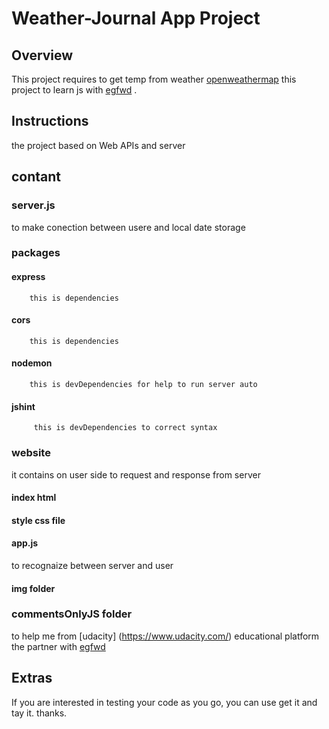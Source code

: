 # Weather-Journal App Project

## Overview
This project requires to get temp from weather [openweathermap](https://openweathermap.org/api) this project to learn js with [egfwd](https://egfwd.com/) . 

## Instructions
the project based on Web APIs and server 

## contant
 ### server.js
to make conection between usere and local date storage
 ### packages 
  #### express 
        this is dependencies
  #### cors
        this is dependencies
  #### nodemon
        this is devDependencies for help to run server auto
  #### jshint
         this is devDependencies to correct syntax
### website 
it contains on user side to request and response from server 
#### index html 
#### style css file 
#### app.js 
to recognaize between server and user
#### img folder  

### commentsOnlyJS folder
to help me from [udacity] (https://www.udacity.com/) educational platform the partner with [egfwd](https://egfwd.com/)

## Extras
If you are interested in testing your code as you go, you can use get it and tay it.
thanks.